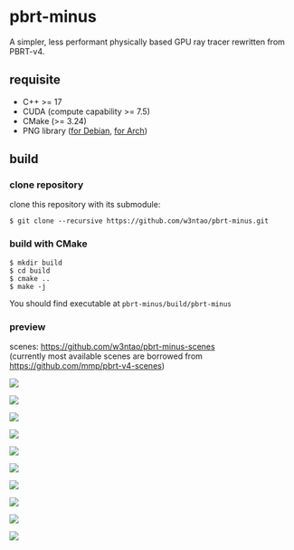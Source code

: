 # pbrt-minus

A simpler, less performant physically based GPU ray tracer rewritten from PBRT-v4.

## requisite

* C++ >= 17
* CUDA (compute capability >= 7.5)
* CMake (>= 3.24)
* PNG library ([for Debian](https://packages.debian.org/search?keywords=libpng-dev), [for Arch](https://archlinux.org/packages/extra/x86_64/libpng/))

## build

### clone repository

clone this repository with its submodule:

```
$ git clone --recursive https://github.com/w3ntao/pbrt-minus.git
```

### build with CMake

```
$ mkdir build
$ cd build
$ cmake ..
$ make -j
```

You should find executable at `pbrt-minus/build/pbrt-minus`


### preview

scenes: https://github.com/w3ntao/pbrt-minus-scenes \
(currently most available scenes are borrowed from https://github.com/mmp/pbrt-v4-scenes)

![](https://github.com/w3ntao/pbrt-minus-preview/blob/main/cornell-box-ao-1024.png)

![](https://github.com/w3ntao/pbrt-minus-preview/blob/main/cornell-box-sn-1024.png)

![](https://github.com/w3ntao/pbrt-minus-preview/blob/main/killeroo-simple-ao-1024.png)

![](https://github.com/w3ntao/pbrt-minus-preview/blob/main/killeroo-simple-sn-1024.png)

![](https://github.com/w3ntao/pbrt-minus-preview/blob/main/killeroo-coated-gold-ao-1024.png)

![](https://github.com/w3ntao/pbrt-minus-preview/blob/main/killeroo-coated-gold-sn-1024.png)

![](https://github.com/w3ntao/pbrt-minus-preview/blob/main/lte-orb-rough-glass-ao-1024.png)

![](https://github.com/w3ntao/pbrt-minus-preview/blob/main/lte-orb-rough-glass-sn-1024.png)

![](https://github.com/w3ntao/pbrt-minus-preview/blob/main/ganesha-ao-1024.png)

![](https://github.com/w3ntao/pbrt-minus-preview/blob/main/ganesha-sn-1024.png)
